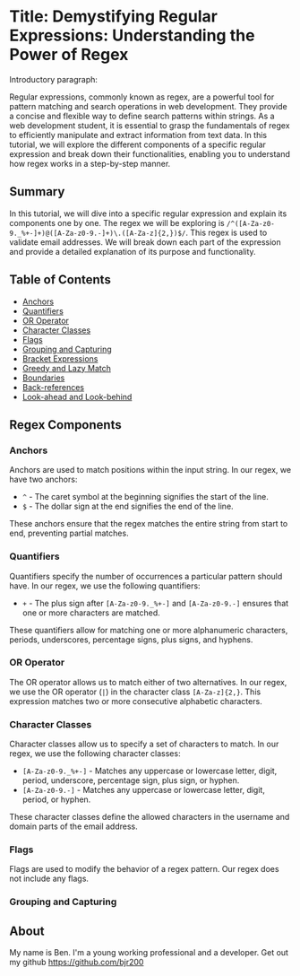 # Title: Demystifying Regular Expressions: Understanding the Power of Regex

Introductory paragraph:

Regular expressions, commonly known as regex, are a powerful tool for pattern matching and search operations in web development. They provide a concise and flexible way to define search patterns within strings. As a web development student, it is essential to grasp the fundamentals of regex to efficiently manipulate and extract information from text data. In this tutorial, we will explore the different components of a specific regular expression and break down their functionalities, enabling you to understand how regex works in a step-by-step manner.

## Summary

In this tutorial, we will dive into a specific regular expression and explain its components one by one. The regex we will be exploring is `/^([A-Za-z0-9._%+-]+)@([A-Za-z0-9.-]+)\.([A-Za-z]{2,})$/`. This regex is used to validate email addresses. We will break down each part of the expression and provide a detailed explanation of its purpose and functionality.

## Table of Contents

- [Anchors](#anchors)
- [Quantifiers](#quantifiers)
- [OR Operator](#or-operator)
- [Character Classes](#character-classes)
- [Flags](#flags)
- [Grouping and Capturing](#grouping-and-capturing)
- [Bracket Expressions](#bracket-expressions)
- [Greedy and Lazy Match](#greedy-and-lazy-match)
- [Boundaries](#boundaries)
- [Back-references](#back-references)
- [Look-ahead and Look-behind](#look-ahead-and-look-behind)

## Regex Components

### Anchors

Anchors are used to match positions within the input string. In our regex, we have two anchors:
- `^` - The caret symbol at the beginning signifies the start of the line.
- `$` - The dollar sign at the end signifies the end of the line.

These anchors ensure that the regex matches the entire string from start to end, preventing partial matches.

### Quantifiers

Quantifiers specify the number of occurrences a particular pattern should have. In our regex, we use the following quantifiers:
- `+` - The plus sign after `[A-Za-z0-9._%+-]` and `[A-Za-z0-9.-]` ensures that one or more characters are matched.

These quantifiers allow for matching one or more alphanumeric characters, periods, underscores, percentage signs, plus signs, and hyphens.

### OR Operator

The OR operator allows us to match either of two alternatives. In our regex, we use the OR operator (`|`) in the character class `[A-Za-z]{2,}`. This expression matches two or more consecutive alphabetic characters.

### Character Classes

Character classes allow us to specify a set of characters to match. In our regex, we use the following character classes:
- `[A-Za-z0-9._%+-]` - Matches any uppercase or lowercase letter, digit, period, underscore, percentage sign, plus sign, or hyphen.
- `[A-Za-z0-9.-]` - Matches any uppercase or lowercase letter, digit, period, or hyphen.

These character classes define the allowed characters in the username and domain parts of the email address.

### Flags

Flags are used to modify the behavior of a regex pattern. Our regex does not include any flags.

### Grouping and Capturing

## About 
My name is Ben. I'm a young working professional and a developer. Get out my github https://github.com/bjr200 